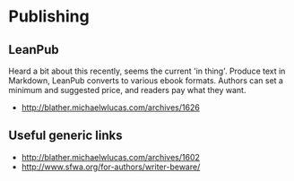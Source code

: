 Publishing
==========

LeanPub
-------

Heard a bit about this recently, seems the current 'in thing'. Produce text in Markdown, LeanPub converts to various ebook formats. Authors can set a minimum and suggested price, and readers pay what they want.

 * http://blather.michaelwlucas.com/archives/1626

Useful generic links
--------------------

 * http://blather.michaelwlucas.com/archives/1602
 * http://www.sfwa.org/for-authors/writer-beware/
